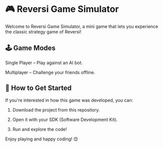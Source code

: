 # 🎮 Reversi Game Simulator

Welcome to Reversi Game Simulator, a mini game that lets you experience the classic strategy game of Reversi!

## 🕹️ Game Modes

Single Player – Play against an AI bot.

Multiplayer – Challenge your friends offline.

## 🚀 How to Get Started

If you're interested in how this game was developed, you can:

1. Download the project from this repository.

2. Open it with your SDK (Software Development Kit).

3. Run and explore the code!

Enjoy playing and happy coding! 😊

